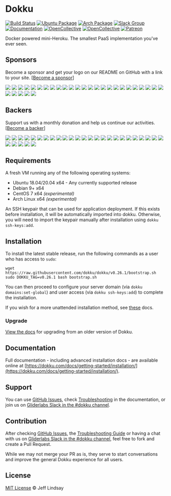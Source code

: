 # Dokku

[![Build Status](https://github.com/dokku/dokku/workflows/CI/badge.svg)](https://github.com/dokku/dokku/actions?query=workflow%3ACI)
[![Ubuntu Package](https://img.shields.io/badge/package-ubuntu-brightgreen.svg?style=flat-square "Ubuntu Package")](https://packagecloud.io/dokku/dokku)
[![Arch Package](https://img.shields.io/badge/package-arch-brightgreen.svg?style=flat-square "Arch Package")](https://aur.archlinux.org/packages/dokku/)
[![Slack Group](https://img.shields.io/badge/irc-slack-blue.svg?style=flat-square "Slack Group")](https://glider-slackin.herokuapp.com/)
[![Documentation](https://img.shields.io/badge/docs-site-blue.svg?style=flat-square "Site")](https://dokku.com/docs/getting-started/installation/)
[![OpenCollective](https://opencollective.com/dokku/sponsors/badge.svg?style=flat-square)](#sponsors)
[![OpenCollective](https://opencollective.com/dokku/backers/badge.svg?style=flat-square)](#backers)
[![Patreon](https://img.shields.io/badge/patreon-donate-green.svg?style=flat-square)](https://www.patreon.com/dokku/)

Docker powered mini-Heroku. The smallest PaaS implementation you've ever seen.

## Sponsors

Become a sponsor and get your logo on our README on GitHub with a link to your site. [[Become a sponsor](https://opencollective.com/dokku#sponsor)]

<a href="https://opencollective.com/dokku/sponsor/0/website" target="_blank"><img src="https://opencollective.com/dokku/sponsor/0/avatar.svg"></a>
<a href="https://opencollective.com/dokku/sponsor/1/website" target="_blank"><img src="https://opencollective.com/dokku/sponsor/1/avatar.svg"></a>
<a href="https://opencollective.com/dokku/sponsor/2/website" target="_blank"><img src="https://opencollective.com/dokku/sponsor/2/avatar.svg"></a>
<a href="https://opencollective.com/dokku/sponsor/3/website" target="_blank"><img src="https://opencollective.com/dokku/sponsor/3/avatar.svg"></a>
<a href="https://opencollective.com/dokku/sponsor/4/website" target="_blank"><img src="https://opencollective.com/dokku/sponsor/4/avatar.svg"></a>
<a href="https://opencollective.com/dokku/sponsor/5/website" target="_blank"><img src="https://opencollective.com/dokku/sponsor/5/avatar.svg"></a>
<a href="https://opencollective.com/dokku/sponsor/6/website" target="_blank"><img src="https://opencollective.com/dokku/sponsor/6/avatar.svg"></a>
<a href="https://opencollective.com/dokku/sponsor/7/website" target="_blank"><img src="https://opencollective.com/dokku/sponsor/7/avatar.svg"></a>
<a href="https://opencollective.com/dokku/sponsor/8/website" target="_blank"><img src="https://opencollective.com/dokku/sponsor/8/avatar.svg"></a>
<a href="https://opencollective.com/dokku/sponsor/9/website" target="_blank"><img src="https://opencollective.com/dokku/sponsor/9/avatar.svg"></a>
<a href="https://opencollective.com/dokku/sponsor/10/website" target="_blank"><img src="https://opencollective.com/dokku/sponsor/10/avatar.svg"></a>
<a href="https://opencollective.com/dokku/sponsor/11/website" target="_blank"><img src="https://opencollective.com/dokku/sponsor/11/avatar.svg"></a>
<a href="https://opencollective.com/dokku/sponsor/12/website" target="_blank"><img src="https://opencollective.com/dokku/sponsor/12/avatar.svg"></a>
<a href="https://opencollective.com/dokku/sponsor/13/website" target="_blank"><img src="https://opencollective.com/dokku/sponsor/13/avatar.svg"></a>
<a href="https://opencollective.com/dokku/sponsor/14/website" target="_blank"><img src="https://opencollective.com/dokku/sponsor/14/avatar.svg"></a>
<a href="https://opencollective.com/dokku/sponsor/15/website" target="_blank"><img src="https://opencollective.com/dokku/sponsor/15/avatar.svg"></a>
<a href="https://opencollective.com/dokku/sponsor/16/website" target="_blank"><img src="https://opencollective.com/dokku/sponsor/16/avatar.svg"></a>
<a href="https://opencollective.com/dokku/sponsor/17/website" target="_blank"><img src="https://opencollective.com/dokku/sponsor/17/avatar.svg"></a>
<a href="https://opencollective.com/dokku/sponsor/18/website" target="_blank"><img src="https://opencollective.com/dokku/sponsor/18/avatar.svg"></a>
<a href="https://opencollective.com/dokku/sponsor/19/website" target="_blank"><img src="https://opencollective.com/dokku/sponsor/19/avatar.svg"></a>
<a href="https://opencollective.com/dokku/sponsor/20/website" target="_blank"><img src="https://opencollective.com/dokku/sponsor/20/avatar.svg"></a>
<a href="https://opencollective.com/dokku/sponsor/21/website" target="_blank"><img src="https://opencollective.com/dokku/sponsor/21/avatar.svg"></a>
<a href="https://opencollective.com/dokku/sponsor/22/website" target="_blank"><img src="https://opencollective.com/dokku/sponsor/22/avatar.svg"></a>
<a href="https://opencollective.com/dokku/sponsor/23/website" target="_blank"><img src="https://opencollective.com/dokku/sponsor/23/avatar.svg"></a>
<a href="https://opencollective.com/dokku/sponsor/24/website" target="_blank"><img src="https://opencollective.com/dokku/sponsor/24/avatar.svg"></a>
<a href="https://opencollective.com/dokku/sponsor/25/website" target="_blank"><img src="https://opencollective.com/dokku/sponsor/25/avatar.svg"></a>
<a href="https://opencollective.com/dokku/sponsor/26/website" target="_blank"><img src="https://opencollective.com/dokku/sponsor/26/avatar.svg"></a>
<a href="https://opencollective.com/dokku/sponsor/27/website" target="_blank"><img src="https://opencollective.com/dokku/sponsor/27/avatar.svg"></a>
<a href="https://opencollective.com/dokku/sponsor/28/website" target="_blank"><img src="https://opencollective.com/dokku/sponsor/28/avatar.svg"></a>
<a href="https://opencollective.com/dokku/sponsor/29/website" target="_blank"><img src="https://opencollective.com/dokku/sponsor/29/avatar.svg"></a>

## Backers

Support us with a monthly donation and help us continue our activities. [[Become a backer](https://opencollective.com/dokku#backer)]

<a href="https://opencollective.com/dokku/backer/0/website" target="_blank"><img src="https://opencollective.com/dokku/backer/0/avatar.svg"></a>
<a href="https://opencollective.com/dokku/backer/1/website" target="_blank"><img src="https://opencollective.com/dokku/backer/1/avatar.svg"></a>
<a href="https://opencollective.com/dokku/backer/2/website" target="_blank"><img src="https://opencollective.com/dokku/backer/2/avatar.svg"></a>
<a href="https://opencollective.com/dokku/backer/3/website" target="_blank"><img src="https://opencollective.com/dokku/backer/3/avatar.svg"></a>
<a href="https://opencollective.com/dokku/backer/4/website" target="_blank"><img src="https://opencollective.com/dokku/backer/4/avatar.svg"></a>
<a href="https://opencollective.com/dokku/backer/5/website" target="_blank"><img src="https://opencollective.com/dokku/backer/5/avatar.svg"></a>
<a href="https://opencollective.com/dokku/backer/6/website" target="_blank"><img src="https://opencollective.com/dokku/backer/6/avatar.svg"></a>
<a href="https://opencollective.com/dokku/backer/7/website" target="_blank"><img src="https://opencollective.com/dokku/backer/7/avatar.svg"></a>
<a href="https://opencollective.com/dokku/backer/8/website" target="_blank"><img src="https://opencollective.com/dokku/backer/8/avatar.svg"></a>
<a href="https://opencollective.com/dokku/backer/9/website" target="_blank"><img src="https://opencollective.com/dokku/backer/9/avatar.svg"></a>
<a href="https://opencollective.com/dokku/backer/10/website" target="_blank"><img src="https://opencollective.com/dokku/backer/10/avatar.svg"></a>
<a href="https://opencollective.com/dokku/backer/11/website" target="_blank"><img src="https://opencollective.com/dokku/backer/11/avatar.svg"></a>
<a href="https://opencollective.com/dokku/backer/12/website" target="_blank"><img src="https://opencollective.com/dokku/backer/12/avatar.svg"></a>
<a href="https://opencollective.com/dokku/backer/13/website" target="_blank"><img src="https://opencollective.com/dokku/backer/13/avatar.svg"></a>
<a href="https://opencollective.com/dokku/backer/14/website" target="_blank"><img src="https://opencollective.com/dokku/backer/14/avatar.svg"></a>
<a href="https://opencollective.com/dokku/backer/15/website" target="_blank"><img src="https://opencollective.com/dokku/backer/15/avatar.svg"></a>
<a href="https://opencollective.com/dokku/backer/16/website" target="_blank"><img src="https://opencollective.com/dokku/backer/16/avatar.svg"></a>
<a href="https://opencollective.com/dokku/backer/17/website" target="_blank"><img src="https://opencollective.com/dokku/backer/17/avatar.svg"></a>
<a href="https://opencollective.com/dokku/backer/18/website" target="_blank"><img src="https://opencollective.com/dokku/backer/18/avatar.svg"></a>
<a href="https://opencollective.com/dokku/backer/19/website" target="_blank"><img src="https://opencollective.com/dokku/backer/19/avatar.svg"></a>
<a href="https://opencollective.com/dokku/backer/20/website" target="_blank"><img src="https://opencollective.com/dokku/backer/20/avatar.svg"></a>
<a href="https://opencollective.com/dokku/backer/21/website" target="_blank"><img src="https://opencollective.com/dokku/backer/21/avatar.svg"></a>
<a href="https://opencollective.com/dokku/backer/22/website" target="_blank"><img src="https://opencollective.com/dokku/backer/22/avatar.svg"></a>
<a href="https://opencollective.com/dokku/backer/23/website" target="_blank"><img src="https://opencollective.com/dokku/backer/23/avatar.svg"></a>
<a href="https://opencollective.com/dokku/backer/24/website" target="_blank"><img src="https://opencollective.com/dokku/backer/24/avatar.svg"></a>
<a href="https://opencollective.com/dokku/backer/25/website" target="_blank"><img src="https://opencollective.com/dokku/backer/25/avatar.svg"></a>
<a href="https://opencollective.com/dokku/backer/26/website" target="_blank"><img src="https://opencollective.com/dokku/backer/26/avatar.svg"></a>
<a href="https://opencollective.com/dokku/backer/27/website" target="_blank"><img src="https://opencollective.com/dokku/backer/27/avatar.svg"></a>
<a href="https://opencollective.com/dokku/backer/28/website" target="_blank"><img src="https://opencollective.com/dokku/backer/28/avatar.svg"></a>
<a href="https://opencollective.com/dokku/backer/29/website" target="_blank"><img src="https://opencollective.com/dokku/backer/29/avatar.svg"></a>

## Requirements

A fresh VM running any of the following operating systems:

- Ubuntu 18.04/20.04 x64 - Any currently supported release
- Debian 9+ x64
- CentOS 7 x64 *(experimental)*
- Arch Linux x64 *(experimental)*

An SSH keypair that can be used for application deployment. If this exists before installation, it will be automatically imported into dokku.
Otherwise, you will need to import the keypair manually after installation using `dokku ssh-keys:add`.

## Installation

To install the latest stable release, run the following commands as a user who has access to `sudo`:

```shell
wget https://raw.githubusercontent.com/dokku/dokku/v0.26.1/bootstrap.sh
sudo DOKKU_TAG=v0.26.1 bash bootstrap.sh
```

You can then proceed to configure your server domain (via `dokku domains:set-global`) and user access (via `dokku ssh-keys:add`) to complete the installation.

If you wish for a more unattended installation method, see [these](https://dokku.com/docs/getting-started/install/debian/#unattended-installation) docs.

### Upgrade

[View the docs](https://dokku.com/docs/getting-started/upgrading/) for upgrading from an older version of Dokku.

## Documentation

Full documentation - including advanced installation docs - are available online at [https://dokku.com/docs/getting-started/installation/](https://dokku.com/docs/getting-started/installation/).

## Support

You can use [GitHub Issues](https://github.com/dokku/dokku/issues), check [Troubleshooting](https://dokku.com/docs/getting-started/troubleshooting/) in the documentation, or join us on [Gliderlabs Slack in the #dokku channel](https://glider-slackin.herokuapp.com/).

## Contribution

After checking [GitHub Issues](https://github.com/dokku/dokku/issues), the [Troubleshooting Guide](https://dokku.com/docs/getting-started/troubleshooting/) or having a chat with us on [Gliderlabs Slack in the #dokku channel](https://glider-slackin.herokuapp.com/), feel free to fork and create a Pull Request.

While we may not merge your PR as is, they serve to start conversations and improve the general Dokku experience for all users.

## License

[MIT License](https://github.com/dokku/dokku/blob/master/LICENSE) © Jeff Lindsay
